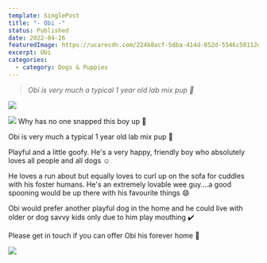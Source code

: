 ```yaml
---
template: SinglePost
title: "- Obi -"
status: Published
date: 2022-04-26
featuredImage: https://ucarecdn.com/224b8acf-5dba-414d-852d-5546c50112d1/-/crop/1545x910/121,150/-/preview/
excerpt: Obi
categories:
  - category: Dogs & Puppies
---
```

> *Obi is very much a typical 1 year old lab mix pup 🐶*

![](https://ucarecdn.com/2d536392-2009-4379-b73b-97a171d340c6/)

![](https://ucarecdn.com/8bd7c883-a3fc-456b-b927-8ee9795a9466/)
Why has no one snapped this boy up 🥺


Obi is very much a typical 1 year old lab mix pup 🐶 


Playful and a little goofy. He's a very happy, friendly boy who absolutely loves all people and all dogs ☺️


He loves a run about but equally loves to curl up on the sofa for cuddles with his foster humans. He's an extremely lovable wee guy….a good spooning would be up there with his favourite  things 😄


Obi would prefer another playful dog in the home and he could live with older or dog savvy kids only due to him play mouthing ✔️ 


Please get in touch if you can offer Obi his forever home 🏡



![](https://ucarecdn.com/ef627a0a-a8dd-4a93-b45b-19f11788b805/)